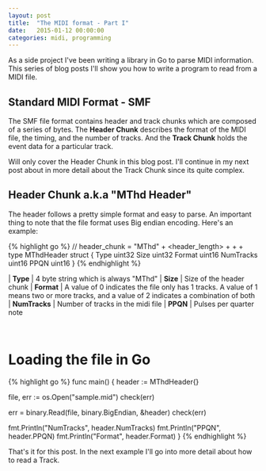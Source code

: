```yaml
---
layout: post
title:  "The MIDI format - Part I"
date:   2015-01-12 00:00:00
categories: midi, programming
---
```


As a side project I've been writing a library in Go to parse MIDI information. This series
of blog posts I'll show you how to write a program to read from a MIDI file.

Standard MIDI Format - SMF
---

The SMF file format contains header and track chunks which are composed of a series of bytes.
The **Header Chunk** describes the format of the MIDI file, the timing, and the number of tracks.
And the **Track Chunk** holds the event data for a particular track.

Will only cover the Header Chunk in this blog post. I'll continue in my 
next post about in more detail about the Track Chunk since its quite complex.

Header Chunk a.k.a "MThd Header"
---

The header follows a pretty simple format and easy to parse.
An important thing to note that the file format uses Big endian encoding. Here's an example:


{% highlight go %}
// header_chunk = "MThd" + <header_length> + <format> + <n> + <division>
type MThdHeader struct {
  Type      uint32
  Size      uint32
  Format    uint16
  NumTracks uint16
  PPQN      uint16
}
{% endhighlight %}

| **Type** | 4 byte string which is always "MThd"
| **Size** | Size of the header chunk
| **Format** | A value of 0 indicates the file only has 1 tracks. A value of 1 means two or more tracks, and a value of 2 indicates a combination of both
| **NumTracks** | Number of tracks in the midi file
| **PPQN** | Pulses per quarter note

<br>

Loading the file in Go
===

{% highlight go %}
func main() {
  header := MThdHeader{}

  file, err := os.Open("sample.mid")
  check(err)

  err = binary.Read(file, binary.BigEndian, &header)
  check(err)

  fmt.Println("NumTracks", header.NumTracks)
  fmt.Println("PPQN", header.PPQN)
  fmt.Println("Format", header.Format)
}
{% endhighlight %}

That's it for this post. In the next example I'll go into more detail
about how to read a Track.
